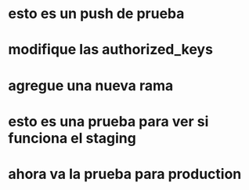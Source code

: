 # esto es un push de prueba
# modifique las authorized_keys
# agregue una nueva rama
# esto es una prueba para ver si funciona el staging
# ahora va la prueba para production
